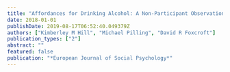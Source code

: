 ```yaml
---
title: "Affordances for Drinking Alcohol: A Non-Participant Observation Study in Licensed Premises"
date: 2018-01-01
publishDate: 2019-08-17T06:52:40.049379Z
authors: ["Kimberley M Hill", "Michael Pilling", "David R Foxcroft"]
publication_types: ["2"]
abstract: ""
featured: false
publication: "*European Journal of Social Psychology*"
---
```


